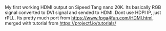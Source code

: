 My first working HDMI output on Sipeed Tang nano 20K. Its basically RGB signal converted to DVI signal and sended to HDMI. Dont use HDPI IP, just rPLL. Its pretty much port from https://www.fpga4fun.com/HDMI.html, merged with tutorial from https://projectf.io/tutorials/
